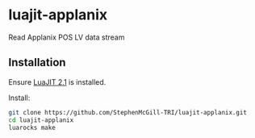 # luajit-applanix
Read Applanix POS LV data stream

## Installation

Ensure [LuaJIT 2.1](http://luajit.org/) is installed.

Install:
```sh
git clone https://github.com/StephenMcGill-TRI/luajit-applanix.git
cd luajit-applanix
luarocks make
```
